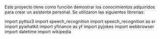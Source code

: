 Este proyecto tiene como función demostrar los conocimientos adquiridos para crear un asistente personal.
Se utilizaron las siguientes librerias:

import pyttsx3
import speech_recognition
import speech_recognition as sr
import pywhatkit
import yfinance as yf
import pyjokes
import webbrowser
import datetime
import wikipedia
